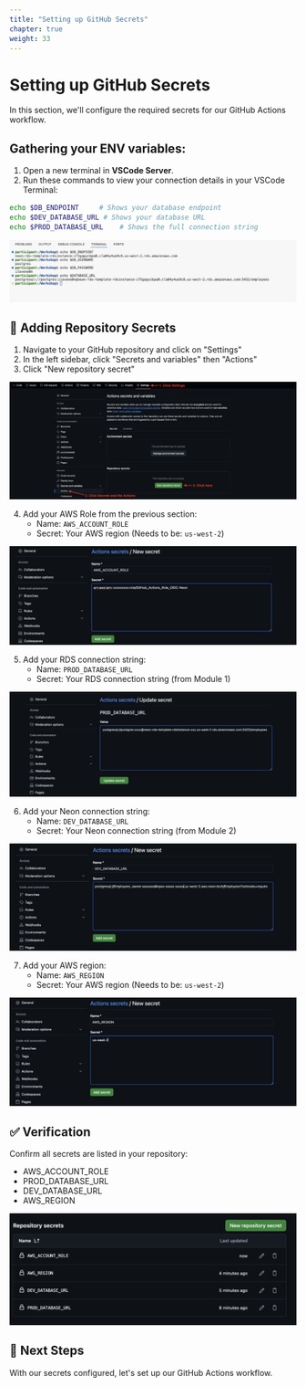 ```yaml
---
title: "Setting up GitHub Secrets"
chapter: true
weight: 33
---
```


# Setting up GitHub Secrets

In this section, we'll configure the required secrets for our GitHub Actions workflow.

## Gathering your ENV variables:

1. Open a new terminal in **VSCode Server**.  
2. Run these commands to view your connection details in your VSCode Terminal:  
```bash
echo $DB_ENDPOINT     # Shows your database endpoint  
echo $DEV_DATABASE_URL # Shows your database URL  
echo $PROD_DATABASE_URL    # Shows the full connection string
```
![Screenshot of Environment Variable Output](/static/images/environment-variables-output.png)  

## 🔐 Adding Repository Secrets

1. Navigate to your GitHub repository and click on "Settings"
2. In the left sidebar, click "Secrets and variables" then "Actions"
3. Click "New repository secret"

![Navigate to Secrets](/static/images/navigate-secrets.png)

4. Add your AWS Role from the previous section:
   - Name: `AWS_ACCOUNT_ROLE`
   - Secret: Your AWS region (Needs to be: `us-west-2`)

![Add Region Secret](/static/images/add-role-secret.png)

5. Add your RDS connection string:
   - Name: `PROD_DATABASE_URL`
   - Secret: Your RDS connection string (from Module 1)

![Add Production Secret](/static/images/add-prod-secret2.png)

6. Add your Neon connection string:
   - Name: `DEV_DATABASE_URL`
   - Secret: Your Neon connection string (from Module 2)

![Add Development Secret](/static/images/add-dev-secret.png)

7. Add your AWS region:
   - Name: `AWS_REGION`
   - Secret: Your AWS region (Needs to be: `us-west-2`)

![Add Region Secret](/static/images/add-region-secret.png)

## ✅ Verification

Confirm all secrets are listed in your repository:
- AWS_ACCOUNT_ROLE
- PROD_DATABASE_URL
- DEV_DATABASE_URL
- AWS_REGION

![Verify Secrets](/static/images/verify-secrets.png)

## 🎯 Next Steps

With our secrets configured, let's set up our GitHub Actions workflow.
